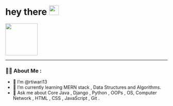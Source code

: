 <h1>
  hey there
  <img src="https://media.giphy.com/media/hvRJCLFzcasrR4ia7z/giphy.gif" width="30px"/>
</h1>
<div id="header">
 <img src ="https://media.giphy.com/media/L1R1tvI9svkIWwpVYr/giphy.gif" width="100">
</div>
<hr>


### :woman_technologist: About Me :
- 👋  I’m @rtiwari13
- 🌱 I’m currently learning MERN stack , Data Structures and Algorithms.
- 💬 Ask me about Core Java , Django , Python , OOPs , OS, Computer Network , HTML , CSS , JavaScript , Git .
  

